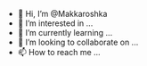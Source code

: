 - 👋 Hi, I’m @Makkaroshka
- 👀 I’m interested in ...
- 🌱 I’m currently learning ...
- 💞️ I’m looking to collaborate on ...
- 📫 How to reach me ...

<!---
Makkaroshka/Makkaroshka is a ✨ special ✨ repository because its `README.md` (this file) appears on your GitHub profile.
You can click the Preview link to take a look at your changes.
--->

